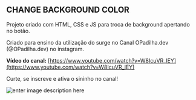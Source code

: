 ## CHANGE BACKGROUND COLOR

Projeto criado com HTML, CSS e JS para troca de background apertando no botão.

Criado para ensino da utilização do surge no Canal OPadilha.dev (@OPadilha.dev) no instagram.

**Vídeo do canal:**  [https://www.youtube.com/watch?v=W8IcuVR_lEY](https://www.youtube.com/watch?v=W8IcuVR_lEY)

Curte, se inscreve e ativa o sininho no canal!

![enter image description here](https://i.ibb.co/Z8S0Dz7/image.png)
